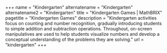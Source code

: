 +++
name = "Kindergarten"
alternatename = "Kindergarten"
alternatename2 = "Kindergarten"
title = "Kindergarten Games | MathBRIX"
pagetitle = "Kindergarten Games"
description = "Kindergarten activities focus on counting and number recognition, gradually introducing students to simple addition and subtraction operations. Throughout, on-screen manipulatives are used to help students visualize numbers and develop a conceptual understanding of the problems they are solving."
url = "kindergarten"
+++